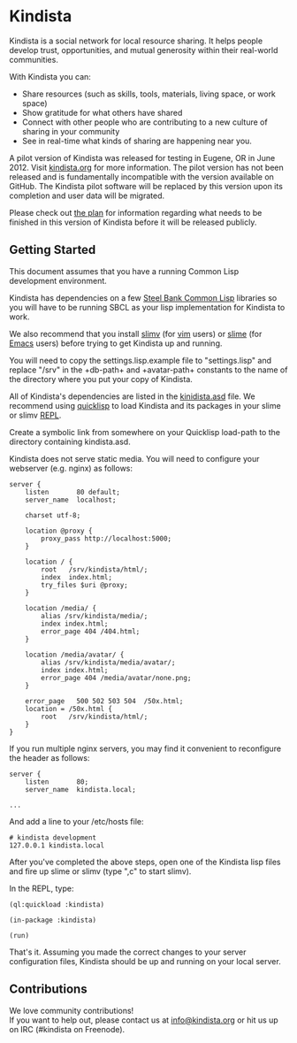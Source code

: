 # Kindista

Kindista is a social network for local resource sharing. 
It helps people develop trust, opportunities, and mutual generosity within their real-world communities. 

With Kindista you can:

- Share resources (such as skills, tools, materials, living space, or work space)
- Show gratitude for what others have shared
- Connect with other people who are contributing to a new culture of sharing in your community
- See in real-time what kinds of sharing are happening near you.

A pilot version of Kindista was released for testing in Eugene, OR in June 2012.
Visit [kindista.org](http://kindista.org) for more information.
The pilot version has not been released and is fundamentally incompatible with the version available on GitHub. 
The Kindista pilot software will be replaced by this version upon its completion and user data will be migrated.

Please check out [the plan](https://github.com/kindista/kindista/blob/master/PLAN) for information regarding what needs to be finished in this version of Kindista before it will be released publicly.


## Getting Started ##

This document assumes that you have a running Common Lisp development environment. 

Kindista has dependencies on a few [Steel Bank Common Lisp](http://www.sbcl.org) libraries so you will have to be running SBCL as your lisp implementation for Kindista to work.

We also recommend that you install [slimv](http://kovisoft.bitbucket.org/tutorial.html) (for [vim](http://www.vim.org) users) or [slime](http://common-lisp.net/project/slime/) (for [Emacs](http://www.gnu.org/software/emacs/) users) before trying to get Kindista up and running.

You will need to copy the settings.lisp.example file to "settings.lisp" and replace "/srv" in the +db-path+ and +avatar-path+ constants to the name of the directory where you put your copy of Kindista.

All of Kindista's dependencies are listed in the [kinidista.asd](http://https://github.com/kindista/kindista/blob/master/kindista.asd) file.
We recommend using [quicklisp](http://www.quicklisp.org/beta/) to load Kindista and its packages in your slime or slimv [REPL](http://en.wikipedia.org/wiki/Read%E2%80%93eval%E2%80%93print_loop).

Create a symbolic link from somewhere on your Quicklisp load-path to the directory containing kindista.asd.

Kindista does not serve static media. You will need to configure your webserver (e.g. nginx) as follows:

    server {
        listen       80 default;
        server_name  localhost;

        charset utf-8;

        location @proxy {
            proxy_pass http://localhost:5000;
        }

        location / {
            root   /srv/kindista/html/;
            index  index.html;
            try_files $uri @proxy;
        }

        location /media/ {
            alias /srv/kindista/media/;
            index index.html;
            error_page 404 /404.html;
        }

        location /media/avatar/ {
            alias /srv/kindista/media/avatar/;
            index index.html;
            error_page 404 /media/avatar/none.png;
        }

        error_page   500 502 503 504  /50x.html;
        location = /50x.html {
            root   /srv/kindista/html/;
        }
    }

If you run multiple nginx servers, you may find it convenient to reconfigure the header as follows: 

    server {
        listen       80;
        server_name  kindista.local;

    ...

And add a line to your /etc/hosts file:

    # kindista development
    127.0.0.1 kindista.local

After you've completed the above steps, open one of the Kindista lisp files and fire up slime or slimv (type ",c" to start slimv).

In the REPL, type:
    
    (ql:quickload :kindista)

    (in-package :kindista)

    (run)

That's it.
Assuming you made the correct changes to your server configuration files, Kindista should be up and running on your local server.

## Contributions ##

We love community contributions!  
If you want to help out, please contact us at [info@kindista.org](mailto:info@kindista.org) or hit us up on IRC (#kindista on Freenode).

